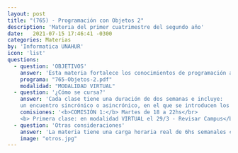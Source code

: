 ```yaml
---
layout: post
title: "(765) - Programación con Objetos 2"
description: 'Materia del primer cuatrimestre del segundo año'
date:   2021-07-15 17:46:41 -0300
categories: Materias
by: 'Informatica UNAHUR'
icon: 'list'
questions:
  - question: 'OBJETIVOS'
    answer: 'Esta materia fortalece los conocimientos de programación adquieridos en Objetos 1 introduciendo aspectos profesionales avanzados y buenas prácticas de la industria. Específicamente las pruebas automatizadas y TDD, diseño de software, refactoring y patrones de diseño.'
    programa: "765-Objetos-2.pdf"
    modalidad: "MODALIDAD VIRTUAL"
  - question: '¿Cómo se cursa?'
    answer: 'Cada clase tiene una duración de dos semanas e incluye:
    un encuentro sincrónico o asincrónico, en el que se introducen los contenidos de la clase; una serie de videos, apuntes y artículos donde se encuentra todo lo necesario para comprender los temas de la clase; y un ejercicio práctico grupal para aplicar lo aprendido en la clase.'
    comisiones: '<b>COMISIÓN 1:</b> Martes de 18 a 22hs</br>
    <b> Primera clase: en modalidad VIRTUAL el 29/3 - Revisar Campus</b><br/>'
  - question: 'Otras consideraciones'
    answer: 'La materia tiene una carga horaria real de 6hs semanales con mucha intencidad práctica. Se trabaja con herramientas utilizadas en la industria como git, el IDE IntelliJ Idea y el lenguaje Kotlin. Es ideal dedicarle unas 10hs semanales como mínimo en total para poder estudiar, practicar y consultar. '
    image: "otros.jpg"
---
```

